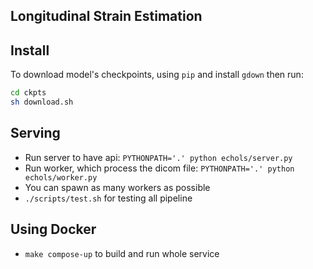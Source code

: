 Longitudinal Strain Estimation
---

Install
---

To download model's checkpoints, using `pip` and install `gdown` then run:
```bash
cd ckpts
sh download.sh
```

Serving
---
- Run server to have api: `PYTHONPATH='.' python echols/server.py`
- Run worker, which process the dicom file: `PYTHONPATH='.' python echols/worker.py`
- You can spawn as many workers as possible
- `./scripts/test.sh` for testing all pipeline

Using Docker
---

- `make compose-up` to build and run whole service
